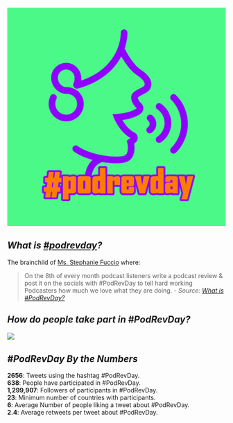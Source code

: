 ![](plots/PodRevDayLogo.jpg)

## ***What is [#podrevday](https://www.stephfuccio.com/podrevday.html)?*** 

The brainchild of [Ms. Stephanie Fuccio](https://www.stephfuccio.com/) where: 

>On the 8th of every month podcast listeners write a podcast review & post it on the socials with #PodRevDay to tell hard working Podcasters how much we love what they are doing. - *Source:* [*What is #PodRevDay?*](https://www.stephfuccio.com/podrevday.html#) 

## ***How do people take part in #PodRevDay?***

![](plots/podrevdaytweet.png)  

## ***#PodRevDay By the Numbers***

__2656__: Tweets using the hashtag #PodRevDay.  
__638__: People have participated in #PodRevDay.  
__1,299,907__: Followers of participants in #PodRevDay.  
__23__: Minimum number of countries with participants.  
__6__: Average Number of people liking a tweet about #PodRevDay.  
__2.4__: Average retweets per tweet about #PodRevDay.  
